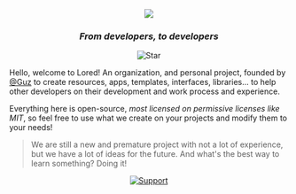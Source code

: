 <div align="center">
	<img src="https://raw.githubusercontent.com/LoredDev/.github/main/assets/animated-banner.gif">
	<h3><i>From developers, to developers</i></h3>

![Star][starsbadge]

</div>

Hello, welcome to Lored! An organization, and personal project, founded by 
[@Guz](https://github.com/guz013) to create resources, apps, templates, interfaces, libraries... to 
help other developers on their development and work process and experience.

Everything here is open-source, *most licensed on permissive licenses like 
MIT*, so feel free to use what we create on your projects and modify them to 
your needs!

> We are still a new and premature project with not a lot of experience, 
> but we have a lot of ideas for the future. And what's the best way to 
> learn something? Doing it!

<div align="center">


[![Support][supportbadge]][support]

</div>


[starsbadge]: https://img.shields.io/github/stars/loreddev?style=flat-square&logo=Github&logoColor=96cdfb&labelColor=161032&color=96cdfb
[supportbadge]: https://img.shields.io/badge/Support-white?style=flat-square&labelColor=d9e0ee&color=d9e0ee&logoColor=161320&logo=Ko-Fi
[support]: https://www.ko-fi.com/guz013